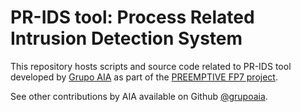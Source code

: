 PR-IDS tool: Process Related Intrusion Detection System
============

This repository hosts scripts and source code related to PR-IDS tool developed by [Grupo AIA](http://aia.es/) as part of the [PREEMPTIVE FP7 project](http://preemptive.eu).

See other contributions by AIA available on Github [@grupoaia](https://github.com/grupoaia).
